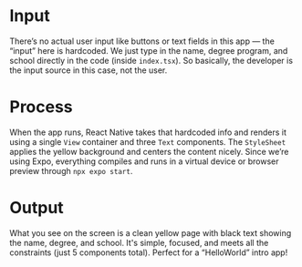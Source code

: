 # Input  
There’s no actual user input like buttons or text fields in this app — the “input” here is hardcoded. We just type in the name, degree program, and school directly in the code (inside `index.tsx`). So basically, the developer is the input source in this case, not the user.

# Process  
When the app runs, React Native takes that hardcoded info and renders it using a single `View` container and three `Text` components. The `StyleSheet` applies the yellow background and centers the content nicely. Since we’re using Expo, everything compiles and runs in a virtual device or browser preview through `npx expo start`.

# Output  
What you see on the screen is a clean yellow page with black text showing the name, degree, and school. It's simple, focused, and meets all the constraints (just 5 components total). Perfect for a “HelloWorld” intro app!

